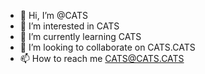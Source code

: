 - 👋 Hi, I’m @CATS
- 👀 I’m interested in CATS
- 🌱 I’m currently learning CATS
- 💞️ I’m looking to collaborate on CATS.CATS
- 📫 How to reach me CATS@CATS.CATS

<!---
subhangmall/subhangmall is a ✨ special ✨ repository because its `README.md` (this file) appears on your GitHub profile.
You can click the Preview link to take a look at your changes.
--->
